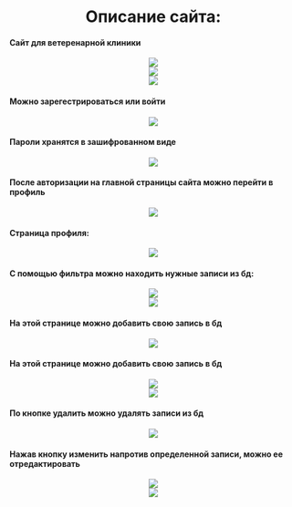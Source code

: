 <div id="header" align="center">
  <H1>Описание сайта:</H1>
</div>

#### Сайт для ветеренарной клиники
<div id="header" align="center">
  <img src="https://github.com/serega854/php_site_veterinary_clinic/blob/main/screenshots_site_for_clinic/1.PNG"/>
</div>
<div id="header" align="center">
  <img src="https://github.com/serega854/php_site_veterinary_clinic/blob/main/screenshots_site_for_clinic/2.PNG"/>
</div>
<div id="header" align="center">
  <img src="https://github.com/serega854/php_site_veterinary_clinic/blob/main/screenshots_site_for_clinic/3.PNG"/>
</div>

#### Можно зарегестрироваться или войти
<div id="header" align="center">
  <img src="https://github.com/serega854/php_site_veterinary_clinic/blob/main/screenshots_site_for_clinic/4.PNG"/>
</div>

#### Пароли хранятся в зашифрованном виде
<div id="header" align="center">
  <img src="https://github.com/serega854/php_site_veterinary_clinic/blob/main/screenshots_site_for_clinic/6.PNG"/>
</div>

#### После авторизации на главной страницы сайта можно перейти в профиль
<div id="header" align="center">
  <img src="https://github.com/serega854/php_site_veterinary_clinic/blob/main/screenshots_site_for_clinic/7.PNG"/>
</div>

#### Страница профиля:
<div id="header" align="center">
  <img src="https://github.com/serega854/php_site_veterinary_clinic/blob/main/screenshots_site_for_clinic/8.PNG"/>
</div>

#### С помощью фильтра можно находить нужные записи из бд:

<div id="header" align="center">
  <img src="https://github.com/serega854/php_site_veterinary_clinic/blob/main/screenshots_site_for_clinic/9.PNG"/>
</div>
<div id="header" align="center">
  <img src="https://github.com/serega854/php_site_veterinary_clinic/blob/main/screenshots_site_for_clinic/10.PNG"/>
</div>

#### На этой странице можно добавить свою запись в бд
<div id="header" align="center">
  <img src="https://github.com/serega854/php_site_veterinary_clinic/blob/main/screenshots_site_for_clinic/11.PNG"/>
</div>

#### На этой странице можно добавить свою запись в бд
<div id="header" align="center">
  <img src="https://github.com/serega854/php_site_veterinary_clinic/blob/main/screenshots_site_for_clinic/11.PNG"/>
</div>
<div id="header" align="center">
  <img src="https://github.com/serega854/php_site_veterinary_clinic/blob/main/screenshots_site_for_clinic/12.PNG"/>
</div>

#### По кнопке удалить можно удалять записи из бд
<div id="header" align="center">
  <img src="https://github.com/serega854/php_site_veterinary_clinic/blob/main/screenshots_site_for_clinic/13.PNG"/>
</div>

#### Нажав кнопку изменить напротив определенной записи, можно ее отредактировать
<div id="header" align="center">
  <img src="https://github.com/serega854/php_site_veterinary_clinic/blob/main/screenshots_site_for_clinic/14.PNG"/>
</div>
<div id="header" align="center">
  <img src="https://github.com/serega854/php_site_veterinary_clinic/blob/main/screenshots_site_for_clinic/15.PNG"/>
</div>













